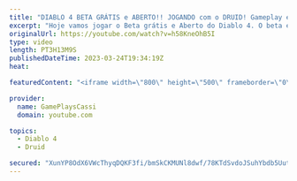```yaml
---
title: "DIABLO 4 BETA GRÁTIS e ABERTO!! JOGANDO com o DRUID! Gameplay em PT-BR (PC)"
excerpt: "Hoje vamos jogar o Beta grátis e Aberto do Diablo 4. O beta está aberto e todos podem simplesmente jogar de graça até o dia 27 ..."
originalUrl: https://youtube.com/watch?v=h58KneOhB5I
type: video
length: PT3H13M9S
publishedDateTime: 2023-03-24T19:34:19Z
heat: 

featuredContent: "<iframe width=\"800\" height=\"500\" frameborder=\"0\" src=\"https://www.youtube.com/embed/h58KneOhB5I\" allow=\"accelerometer; autoplay; encrypted-media; gyroscope; picture-in-picture\" allowfullscreen></iframe>"

provider:
  name: GamePlaysCassi
  domain: youtube.com

topics:
  - Diablo 4
  - Druid

secured: "XunYP8OdX6VWcThyqDQKF3fi/bmSkCKMUNl8dwf/78KTdSvdoJSuhYbdb5UutZD90vwFmFzZZTRWw27NWefKbcGi/J7kFqLavP1WA5gDvRWpL62KB7HCgVvVFrxNKEXf03Oc5j5KBS09FeDajZiG66QqfReH0aJoJ0wkzhKV/D1EPXuK7CJWEBww1YhaItx67akr9zUW/9U7AqRH4GIdeKWnFHUwm5oYjBnqweou4xkVfTar5stEC8fY4b731d8VDQUdySa4umjvQ+AO+AvW3EoBoi2+eTI6eVq6Gl+TyI7AxXn5ZDT9Hwp7CgKIE/dDz1UHnwHkaxstED6BvHPwpEQuCFG17SX5KQLIDcP3DagZSxqkBBy/AL1guF7uzaKqBNu5GoXyUANYqhe5J+476g==;1PW1P0vJqRlg634TZP/sXg=="
---
```


